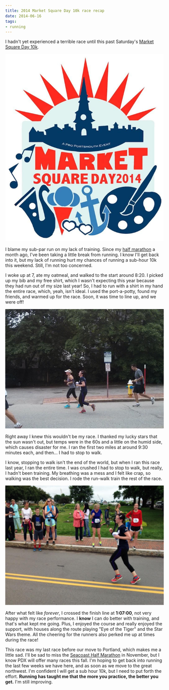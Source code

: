 ```yaml
---
title: 2014 Market Square Day 10k race recap
date: 2014-06-16
tags:
- running
---
```

I hadn't yet experienced a terrible race until this past Saturday's [Market Square Day 10k](https://www.proportsmouth.org/MSDRoadRace.cfm).

![Market Square Day 2014 logo.](../../images/market-square-day-logo_2014.jpg "Credit: Pro Portsmouth")

I blame my sub-par run on my lack of training. Since my [half marathon](/posts/providence-half-marathon-race-recap) a month ago, I've been taking a little break from running. I know I'll get back into it, but my lack of running hurt my chances of running a sub-hour 10k this weekend. Still, I'm not too concerned.

I woke up at 7, ate my oatmeal, and walked to the start around 8:20. I picked up my bib and my free shirt, which I wasn't expecting this year because they had run out of my size last year! So, I had to run with a shirt in my hand the entire race, which, yeah, isn't ideal. I used the port-a-potty, found my friends, and warmed up for the race. Soon, it was time to line up, and we were off!

![Me running the Market Square Day 10k in 2014.](../../images/msd01.jpg "Running. I look tired here.")

Right away I knew this wouldn't be my race. I thanked my lucky stars that the sun wasn't out, but temps were in the 60s and a little on the humid side, which causes disaster for me. I ran the first two miles at around 9:30 minutes each, and then... I had to stop to walk.

I know, stopping to walk isn't the end of the world, but when I ran this race last year, I ran the entire time. I was crushed I had to stop to walk, but really, I hadn't been training. My breathing was a mess and I felt like crap, so walking was the best decision. I rode the run-walk train the rest of the race.

![Near the finish line of the Market Square Day 10k in 2014.](../../images/msd02.jpg "Almost to the finish! Yeah, I look 12.")

After what felt like *forever*, I crossed the finish line at **1:07:00**, not very happy with my race performance. I **know** I can do better with training, and that's what kept me going. Plus, I enjoyed the course and really enjoyed the support, with houses along the route playing "Eye of the Tiger" and the Star Wars theme. All the cheering for the runners also perked me up at times during the race!

This race was my last race before our move to Portland, which makes me a little sad. I'll be sad to miss the [Seacoast Half Marathon](https://www.seacoasthalfmarathon.com) in November, but I know PDX will offer many races this fall. I'm hoping to get back into running the last few weeks we have here, and as soon as we move to the great northwest. I'm confident I will get a sub hour 10k, but I need to put forth the effort. **Running has taught me that the more you practice, the better you get.** I'm still improving.

